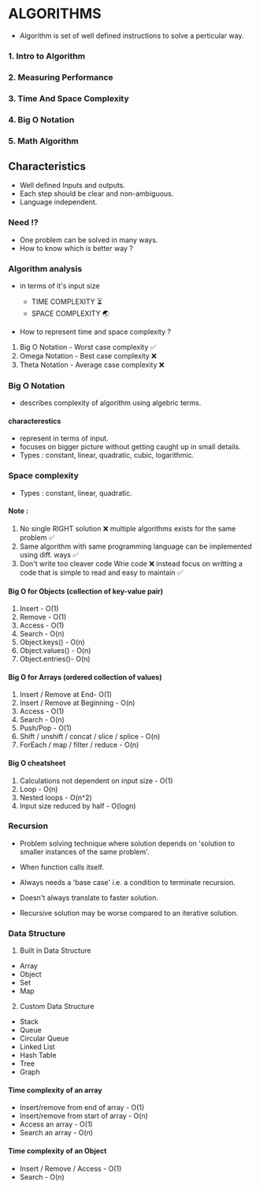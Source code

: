 # ALGORITHMS

- Algorithm is set of well defined instructions to solve a perticular way.

### 1. Intro to Algorithm

### 2. Measuring Performance

### 3. Time And Space Complexity

### 4. Big O Notation

### 5. Math Algorithm

## Characteristics

- Well defined Inputs and outputs.
- Each step should be clear and non-ambiguous.
- Language independent.

### Need ⁉

- One problem can be solved in many ways.
- How to know which is better way ?

### Algorithm analysis

- in terms of it's input size

  - TIME COMPLEXITY ⏳
  - SPACE COMPLEXITY 🌏

- How to represent time and space complexity ?

1. Big O Notation - Worst case complexity ✅
2. Omega Notation - Best case complexity ❌
3. Theta Notation - Average case complexity ❌

### Big O Notation

- describes complexity of algorithm using algebric terms.

#### characterestics

- represent in terms of input.
- focuses on bigger picture without getting caught up in small details.
- Types : constant, linear, quadratic, cubic, logarithmic.

### Space complexity

- Types : constant, linear, quadratic.

#### Note :

1. No single RIGHT solution ❌ multiple algorithms exists for the same problem ✅
2. Same algorithm with same programming language can be implemented using diff. ways ✅
3. Don't write too cleaver code Wrie code ❌ instead focus on writting a code that is simple to read and easy to maintain ✅

#### Big O for Objects (collection of key-value pair)

1. Insert - O(1)
2. Remove - O(1)
3. Access - O(1)
4. Search - O(n)
5. Object.keys() - O(n)
6. Object.values() - O(n)
7. Object.entries()- O(n)

#### Big O for Arrays (ordered collection of values)

1. Insert / Remove at End- O(1)
2. Insert / Remove at Beginning - O(n)
3. Access - O(1)
4. Search - O(n)
5. Push/Pop - O(1)
6. Shift / unshift / concat / slice / splice - O(n)
7. ForEach / map / filter / reduce - O(n)

#### Big O cheatsheet

1. Calculations not dependent on input size - O(1)
2. Loop - O(n)
3. Nested loops - O(n^2)
4. Input size reduced by half - O(logn)

### Recursion

- Problem solving technique where solution depends on 'solution to smaller instances of the same problem'.

- When function calls itself.

- Always needs a 'base case' i.e. a condition to terminate recursion.

- Doesn't always translate to faster solution.

- Recursive solution may be worse compared to an iterative solution.

### Data Structure

1. Built in Data Structure

- Array
- Object
- Set
- Map

2. Custom Data Structure

- Stack
- Queue
- Circular Queue
- Linked List
- Hash Table
- Tree
- Graph

#### Time complexity of an array

- Insert/remove from end of array - O(1)
- Insert/remove from start of array - O(n)
- Access an array - O(1)
- Search an array - O(n)

#### Time complexity of an Object

- Insert / Remove / Access - O(1)
- Search - O(n)
